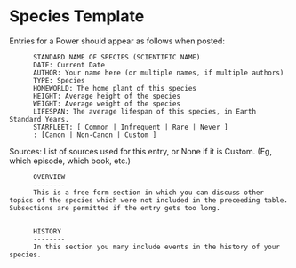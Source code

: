 Species Template
================

Entries for a Power should appear as follows when posted:

          STANDARD NAME OF SPECIES (SCIENTIFIC NAME) 
          DATE: Current Date
          AUTHOR: Your name here (or multiple names, if multiple authors)
          TYPE: Species
          HOMEWORLD: The home plant of this species
          HEIGHT: Average height of the species
          WEIGHT: Average weight of the species
          LIFESPAN: The average lifespan of this species, in Earth Standard Years.
          STARFLEET: [ Common | Infrequent | Rare | Never ] 
          : [Canon | Non-Canon | Custom ]
        

Sources: List of sources used for this entry, or None if it is Custom.
(Eg, which episode, which book, etc.)

          OVERVIEW
          --------
          This is a free form section in which you can discuss other topics of the species which were not included in the preceeding table.  Subsections are permitted if the entry gets too long.
        

          HISTORY
          --------
          In this section you many include events in the history of your species.
